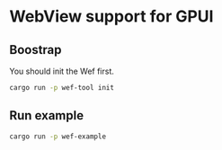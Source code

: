 # WebView support for GPUI

## Boostrap

You should init the Wef first.

```bash
cargo run -p wef-tool init
```

## Run example

```bash
cargo run -p wef-example
```